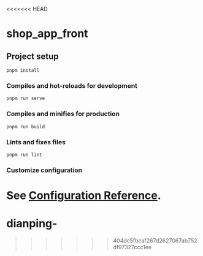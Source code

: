 <<<<<<< HEAD
# shop_app_front

## Project setup
```
pnpm install
```

### Compiles and hot-reloads for development
```
pnpm run serve
```

### Compiles and minifies for production
```
pnpm run build
```

### Lints and fixes files
```
pnpm run lint
```

### Customize configuration
See [Configuration Reference](https://cli.vuejs.org/config/).
=======
# dianping-
>>>>>>> 404dc5fbcaf267d2627067ab752df97327ccc1ee
